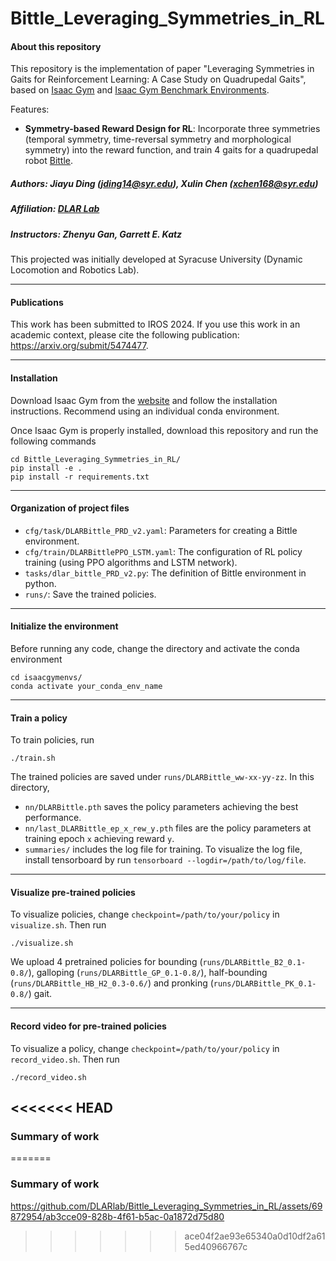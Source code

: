 # Bittle_Leveraging_Symmetries_in_RL


#### About this repository
This repository is the implementation of paper "Leveraging Symmetries in Gaits for Reinforcement Learning: A Case Study on Quadrupedal Gaits", based on [Isaac Gym](https://developer.nvidia.com/isaac-gym) and [Isaac Gym Benchmark Environments](https://github.com/NVIDIA-Omniverse/IsaacGymEnvs).

Features:
* **Symmetry-based Reward Design for RL**: Incorporate three symmetries (temporal symmetry, time-reversal symmetry and morphological symmetry) into the reward function, and train 4 gaits for a quadrupedal robot [Bittle](https://www.petoi.com/pages/bittle-smart-robot-dog-model-overview).

##### Authors: Jiayu Ding (<jding14@syr.edu>), Xulin Chen (<xchen168@syr.edu>)
##### Affiliation: [DLAR Lab](https://dlarlab.syr.edu/)
##### Instructors: Zhenyu Gan, Garrett E. Katz 

This projected was initially developed at Syracuse University (Dynamic Locomotion and Robotics Lab).

---
#### Publications
This work has been submitted to IROS 2024. If you use this work in an academic context, please cite the following publication: https://arxiv.org/submit/5474477.

---
#### Installation
Download Isaac Gym from the [website](https://developer.nvidia.com/isaac-gym) and follow the installation instructions. Recommend using an individual conda environment.

Once Isaac Gym is properly installed, download this repository and run the following commands

```
cd Bittle_Leveraging_Symmetries_in_RL/
pip install -e .
pip install -r requirements.txt
```

---
#### Organization of project files
* `cfg/task/DLARBittle_PRD_v2.yaml`: Parameters for creating a Bittle environment.
* `cfg/train/DLARBittlePPO_LSTM.yaml`: The configuration of RL policy training (using PPO algorithms and LSTM network).
* `tasks/dlar_bittle_PRD_v2.py`: The definition of Bittle environment in python.
* `runs/`: Save the trained policies.

---
#### Initialize the environment
Before running any code, change the directory and activate the conda environment
```
cd isaacgymenvs/
conda activate your_conda_env_name
```

---
#### Train a policy
To train policies, run
```
./train.sh
```
The trained policies are saved under `runs/DLARBittle_ww-xx-yy-zz`. In this directory, 
* `nn/DLARBittle.pth` saves the policy parameters achieving the best performance.
* `nn/last_DLARBittle_ep_x_rew_y.pth` files are the policy parameters at training epoch `x` achieving reward `y`.
* `summaries/` includes the log file for training. To visualize the log file, install tensorboard by  run `tensorboard --logdir=/path/to/log/file`.


---
#### Visualize pre-trained policies
To visualize policies, change `checkpoint=/path/to/your/policy` in `visualize.sh`. Then run
```
./visualize.sh
```

We upload 4 pretrained policies for bounding (`runs/DLARBittle_B2_0.1-0.8/`), galloping (`runs/DLARBittle_GP_0.1-0.8/`), half-bounding (`runs/DLARBittle_HB_H2_0.3-0.6/`) and pronking (`runs/DLARBittle_PK_0.1-0.8/`) gait.

---
#### Record video for pre-trained policies
To visualize a policy, change `checkpoint=/path/to/your/policy` in `record_video.sh`. Then run
```
./record_video.sh
```


<<<<<<< HEAD
---
### Summary of work
=======
### Summary of work
https://github.com/DLARlab/Bittle_Leveraging_Symmetries_in_RL/assets/69872954/ab3cce09-828b-4f61-b5ac-0a1872d75d80

>>>>>>> ace04f2ae93e65340a0d10df2a615ed40966767c
